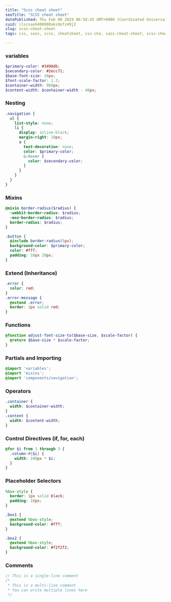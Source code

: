 ```yaml
---
title: "Scss cheat sheet"
seoTitle: "SCSS cheat sheet"
datePublished: Thu Feb 08 2024 06:58:43 GMT+0000 (Coordinated Universal Time)
cuid: clscvax6400080akzdefz49j2
slug: scss-cheat-sheet
tags: css, sass, scss, cheatsheet, css-che, sass-cheat-sheet, scss-cheat-sheet

---
```


### variables

```scss
$primary-color: #3498db;
$secondary-color: #2ecc71;
$base-font-size: 16px;
$font-scale-factor: 1.2;
$container-width: 960px;
$content-width: $container-width - 40px;
```

### Nesting

```scss
.navigation {
  ul {
    list-style: none;
    li {
      display: inline-block;
      margin-right: 10px;
      a {
        text-decoration: none;
        color: $primary-color;
        &:hover {
          color: $secondary-color;
        }
      }
    }
  }
}
```

### Mixins

```scss
@mixin border-radius($radius) {
  -webkit-border-radius: $radius;
  -moz-border-radius: $radius;
  border-radius: $radius;
}

.button {
  @include border-radius(5px);
  background-color: $primary-color;
  color: #fff;
  padding: 10px 20px;
}
```

### Extend (Inheritance)

```scss
.error {
  color: red;
}
.error-message {
  @extend .error;
  border: 1px solid red;
}
```

### Functions

```scss
@function adjust-font-size-to($base-size, $scale-factor) {
  @return $base-size * $scale-factor;
}
```

### Partials and Importing

```scss
@import 'variables';
@import 'mixins';
@import 'components/navigation';
```

### Operators

```scss
.container {
  width: $container-width;
}
.content {
  width: $content-width;
}
```

### Control Directives (if, for, each)

```scss
@for $i from 1 through 3 {
  .column-#{$i} {
    width: 100px * $i;
  }
}
```

### Placeholder Selectors

```scss
%box-style {
  border: 1px solid black;
  padding: 10px;
}

.box1 {
  @extend %box-style;
  background-color: #fff;
}

.box2 {
  @extend %box-style;
  background-color: #f2f2f2;
}
```

### Comments

```scss
// This is a single-line comment
/*
 * This is a multi-line comment
 * You can write multiple lines here
 */
```